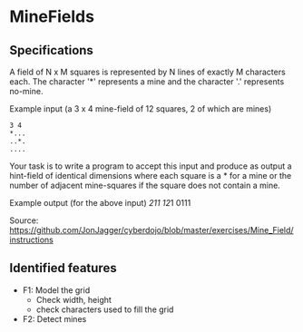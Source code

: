 MineFields
==========

## Specifications

A field of N x M squares is represented by N lines of 
exactly M characters each. The character '*' represents 
a mine and the character '.' represents no-mine. 

Example input (a 3 x 4 mine-field of 12 squares, 2 of
which are mines)

    3 4
    *...
    ..*.
    ....

Your task is to write a program to accept this input and
produce as output a hint-field of identical dimensions 
where each square is a * for a mine or the number of 
adjacent mine-squares if the square does not contain a mine. 

Example output (for the above input)
    *211
    12*1
    0111


Source: https://github.com/JonJagger/cyberdojo/blob/master/exercises/Mine_Field/instructions

## Identified features

  * F1: Model the grid
    * Check width, height
    * check characters used to fill the grid
  * F2: Detect mines
